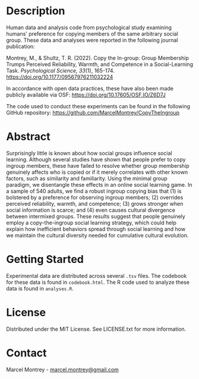 # Description
Human data and analysis code from psychological study examining humans' preference for copying members of the same arbitrary social group. These data and analyses were reported in the following journal publication:

Montrey, M., & Shultz, T. R. (2022). Copy the In-group: Group Membership Trumps Perceived Reliability, Warmth, and Competence in a Social-Learning Task. *Psychological Science, 33*(1), 165-174. https://doi.org/10.1177/09567976211032224

In accordance with open data practices, these have also been made publicly available via OSF:
https://doi.org/10.17605/OSF.IO/Z6D7J

The code used to conduct these experiments can be found in the following GitHub repository:
https://github.com/MarcelMontrey/CopyTheIngroup

# Abstract
Surprisingly little is known about how social groups influence social learning. Although several studies have shown that people prefer to copy ingroup members, these have failed to resolve whether group membership genuinely affects who is copied or if it merely correlates with other known factors, such as similarity and familiarity. Using the minimal group paradigm, we disentangle these effects in an online social learning game. In a sample of 540 adults, we find a robust ingroup copying bias that (1) is bolstered by a preference for observing ingroup members; (2) overrides perceived reliability, warmth, and competence; (3) grows stronger when social information is scarce; and (4) even causes cultural divergence between intermixed groups. These results suggest that people genuinely employ a copy-the-ingroup social learning strategy, which could help explain how inefficient behaviors spread through social learning and how we maintain the cultural diversity needed for cumulative cultural evolution.

# Getting Started
Experimental data are distributed across several `.tsv` files. The codebook for these data is found in `codebook.html`. The R code used to analyze these data is found in `analyses.R`.

# License
Distributed under the MIT License. See LICENSE.txt for more information.

# Contact
Marcel Montrey - marcel.montrey@gmail.com

